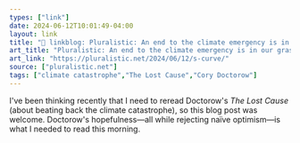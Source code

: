 ```yaml
---
types: ["link"]
date: 2024-06-12T10:01:49-04:00
layout: link
title: "🔗 linkblog: Pluralistic: An end to the climate emergency is in our grasp (12 Jun 2024) – Pluralistic: Daily links from Cory Doctorow'"
art_title: "Pluralistic: An end to the climate emergency is in our grasp (12 Jun 2024) – Pluralistic: Daily links from Cory Doctorow"
art_link: "https://pluralistic.net/2024/06/12/s-curve/"
source: ["pluralistic.net"]
tags: ["climate catastrophe","The Lost Cause","Cory Doctorow"]
---
```

I've been thinking recently that I need to reread Doctorow's *The Lost Cause* (about beating back the climate catastrophe), so this blog post was welcome. Doctorow's hopefulness—all while rejecting naïve optimism—is what I needed to read this morning.
